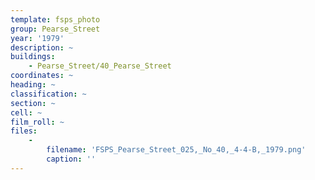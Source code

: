 ```yaml
---
template: fsps_photo
group: Pearse_Street
year: '1979'
description: ~
buildings:
    - Pearse_Street/40_Pearse_Street
coordinates: ~
heading: ~
classification: ~
section: ~
cell: ~
film_roll: ~
files:
    -
        filename: 'FSPS_Pearse_Street_025,_No_40,_4-4-B,_1979.png'
        caption: ''
---
```

